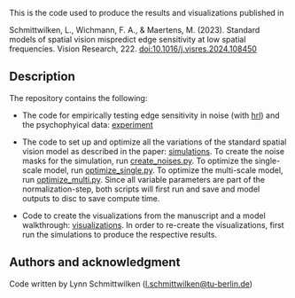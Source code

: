 This is the code used to produce the results and visualizations published in

Schmittwilken, L., Wichmann, F. A., & Maertens, M. (2023). Standard models of spatial vision mispredict edge sensitivity at low spatial frequencies. Vision Research, 222. [doi:10.1016/j.visres.2024.108450](https://doi.org/10.1016/j.visres.2024.108450)

## Description
The repository contains the following:

- The code for empirically testing edge sensitivity in noise (with [hrl](https://github.com/computational-psychology/hrl)) and the psychophyical data: [experiment](experiment)

- The code to set up and optimize all the variations of the standard spatial vision model as described in the paper: [simulations](simulations). To create the noise masks for the simulation, run [create_noises.py](simulations/create_noises.py). To optimize the single-scale model, run [optimize_single.py](simulations/optimize_single.py). To optimize the multi-scale model, run [optimize_multi.py](simulations/optimize_multi.py). Since all variable parameters are part of the normalization-step, both scripts will first run and save and model outputs to disc to save compute time.

- Code to create the visualizations from the manuscript and a model walkthrough: [visualizations](visualizations). In order to re-create the visualizations, first run the simulations to produce the respective results.

## Authors and acknowledgment
Code written by Lynn Schmittwilken (l.schmittwilken@tu-berlin.de)
